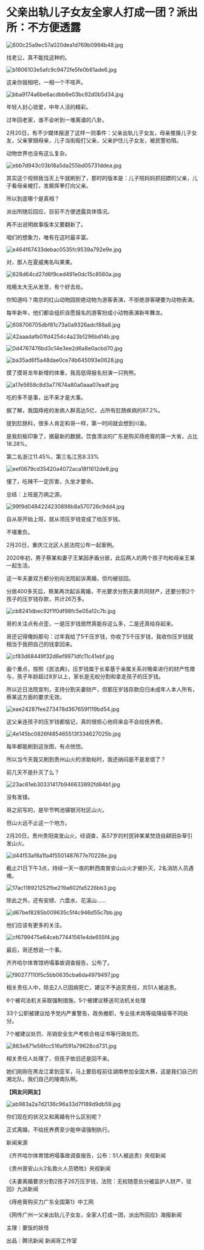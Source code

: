 # 父亲出轨儿子女友全家人打成一团？派出所：不方便透露

![600c25a9ec57a020dea1d769b0994b48.jpg](https://raw.githubusercontent.com/qqhsx/qqnews_image/main/2024/02/21/父亲出轨儿子女友全家人打成一团？派出所：不方便透露/600c25a9ec57a020dea1d769b0994b48.jpg)

找老公，真不能找这种的。

![b1806103e5afc9c9472fe5fe0b61ade6.jpg](https://raw.githubusercontent.com/qqhsx/qqnews_image/main/2024/02/21/父亲出轨儿子女友全家人打成一团？派出所：不方便透露/b1806103e5afc9c9472fe5fe0b61ade6.jpg)

这亲你就相吧，一相一个不吱声。

![bba9174a6be6acdbb6e03bc92d0b5d34.jpg](https://raw.githubusercontent.com/qqhsx/qqnews_image/main/2024/02/21/父亲出轨儿子女友全家人打成一团？派出所：不方便透露/bba9174a6be6acdbb6e03bc92d0b5d34.jpg)

年轻人封心锁爱，中年人活的精彩。

过年回老家，谁不会听到一堆离谱的八卦。

2月20日，有不少媒体报道了这样一则事件：父亲出轨儿子女友，母亲推搡儿子女友，父亲掌掴母亲，儿子当街殴打父亲，父亲护住儿子女友，被民警劝阻。

动物世界也没有这么复杂。

![ebb7d943c03b18a5da255bd05731ddea.jpg](https://raw.githubusercontent.com/qqhsx/qqnews_image/main/2024/02/21/父亲出轨儿子女友全家人打成一团？派出所：不方便透露/ebb7d943c03b18a5da255bd05731ddea.jpg)

其实这个视频我当天上午就刷到了，那时的版本是：儿子陪妈妈抓招嫖的父亲，儿子看母亲被打，发飙挥拳打向父亲。

所以到底哪个是真相？

派出所随后回应，目前不方便透露具体情况。

再不出说明故事版本又要翻新了。

咱们的想象力，唯有在这时最丰富。

![e464f67433debac0535fc9539a792e9e.jpg](https://raw.githubusercontent.com/qqhsx/qqnews_image/main/2024/02/21/父亲出轨儿子女友全家人打成一团？派出所：不方便透露/e464f67433debac0535fc9539a792e9e.jpg)

对，那人在夏威夷名叫果果。

![628d64cd27d6f9ced491e0dc15c8560a.jpg](https://raw.githubusercontent.com/qqhsx/qqnews_image/main/2024/02/21/父亲出轨儿子女友全家人打成一团？派出所：不方便透露/628d64cd27d6f9ced491e0dc15c8560a.jpg)

戏瘾太大无从发泄，有个好去处。

你知道吗？南京的红山动物园拒绝动物为游客表演，不拒绝游客硬要为动物表演。

每年新年，他们都会组织自愿报名的游客扮成小动物表演新年舞龙。

![608706705dbf81c73a0a9326adcf88a8.jpg](https://raw.githubusercontent.com/qqhsx/qqnews_image/main/2024/02/21/父亲出轨儿子女友全家人打成一团？派出所：不方便透露/608706705dbf81c73a0a9326adcf88a8.jpg)

![42aaadafb01fd4254c4a23b1296bd14b.jpg](https://raw.githubusercontent.com/qqhsx/qqnews_image/main/2024/02/21/父亲出轨儿子女友全家人打成一团？派出所：不方便透露/42aaadafb01fd4254c4a23b1296bd14b.jpg)

![0d4767476bd3c14e3ee2d6a8e0acbd70.jpg](https://raw.githubusercontent.com/qqhsx/qqnews_image/main/2024/02/21/父亲出轨儿子女友全家人打成一团？派出所：不方便透露/0d4767476bd3c14e3ee2d6a8e0acbd70.jpg)

![ba35ad6f5a48dae0ce74b645093e0628.jpg](https://raw.githubusercontent.com/qqhsx/qqnews_image/main/2024/02/21/父亲出轨儿子女友全家人打成一团？派出所：不方便透露/ba35ad6f5a48dae0ce74b645093e0628.jpg)

摸了摸哥龙年新增的体重，我高低得报名扮演一只狗熊。

![a17e5658c8d3a77674a80a0aaa07eadf.jpg](https://raw.githubusercontent.com/qqhsx/qqnews_image/main/2024/02/21/父亲出轨儿子女友全家人打成一团？派出所：不方便透露/a17e5658c8d3a77674a80a0aaa07eadf.jpg)

吃的多不是事，出不来才是大事。

据了解，我国痔疮的发病人群高达5亿，占所有肛肠疾病的87.2%。

提到肛肠科，很多人肯定和哥一样，第一时间就会想到川渝。

是我刻板印象了，据最新的数据，饮食清淡的广东是购买痔疮膏的第一大省，占比18.28%。

第二名浙江11.45%，第三名江苏8.33%

![eef0679cd35420a4072aca18f1612de8.jpg](https://raw.githubusercontent.com/qqhsx/qqnews_image/main/2024/02/21/父亲出轨儿子女友全家人打成一团？派出所：不方便透露/eef0679cd35420a4072aca18f1612de8.jpg)

懂了，吃辣不一定厉害，久坐才要命。

总结：上班是万病之源。

![99f9d0484224230898b8a570726c9dd4.jpg](https://raw.githubusercontent.com/qqhsx/qqnews_image/main/2024/02/21/父亲出轨儿子女友全家人打成一团？派出所：不方便透露/99f9d0484224230898b8a570726c9dd4.jpg)

自从哥开始上班，就从领压岁钱变成了给压岁钱。

不堪重负。

2月20日，重庆江北区人民法院公布一起案例。

2020年初，男子蔡某和妻子王某因矛盾分居，此后两人的两个孩子均和母亲王某一起生活。

这一年夫妻双方都分别向法院起诉离婚，但均被驳回。

分居400多天后，蔡某再次起诉离婚，不光要求分割夫妻共同财产，还要分割2个孩子的压岁钱存款，共计26万多。

![cb8241dbec92f1f0df98fc5e05a12c7b.jpg](https://raw.githubusercontent.com/qqhsx/qqnews_image/main/2024/02/21/父亲出轨儿子女友全家人打成一团？派出所：不方便透露/cb8241dbec92f1f0df98fc5e05a12c7b.jpg)

哥的关注点有点歪，一是压岁钱居然真能存这么多，二是还真给存起来。

哥还记得俺妈那句：过年我给了5千压岁钱，你收了5千压岁钱，我收你压岁钱就相当于我把自己的钱拿回来。

![cf83d68449f32d6ef9971dfc11c41ebf.jpg](https://raw.githubusercontent.com/qqhsx/qqnews_image/main/2024/02/21/父亲出轨儿子女友全家人打成一团？派出所：不方便透露/cf83d68449f32d6ef9971dfc11c41ebf.jpg)

画个重点，按照《民法典》，压岁钱属于长辈基于亲属关系对晚辈进行的财产性赠与，孩子年龄超过8岁以上，家长是无权分割和拿走孩子的压岁钱。

所以近日法院宣判，支持分割夫妻财产，但那压岁钱存款应归未成年人本人所有，蔡某这方面的要求无效。

![eae24287fee273478d367659f119bd54.jpg](https://raw.githubusercontent.com/qqhsx/qqnews_image/main/2024/02/21/父亲出轨儿子女友全家人打成一团？派出所：不方便透露/eae24287fee273478d367659f119bd54.jpg)

这父亲连孩子的压岁钱都惦记，真的很担心他将来会不会给抚养费。

![4e145bc0826f485465513f334627025b.jpg](https://raw.githubusercontent.com/qqhsx/qqnews_image/main/2024/02/21/父亲出轨儿子女友全家人打成一团？派出所：不方便透露/4e145bc0826f485465513f334627025b.jpg)

每年都能刷到这张图，有点恍惚。

所以当今天我又刷到贵州山火的求助帖时，我还纳闷是不是发错了？

前几天不是扑灭了么？

![23ac81eb30331417b946633892fd84b1.jpg](https://raw.githubusercontent.com/qqhsx/qqnews_image/main/2024/02/21/父亲出轨儿子女友全家人打成一团？派出所：不方便透露/23ac81eb30331417b946633892fd84b1.jpg)

没有发错。

哥之前写的，是毕节鸭池镇银河社区山火。

但山火远不止这一个地方。

2月20日，贵州贵阳突发山火，经调查，系57岁的村民钟某某焚烧自耕田杂草引发山火。

![d44f53af8a1fa4f5501487677e70228e.jpg](https://raw.githubusercontent.com/qqhsx/qqnews_image/main/2024/02/21/父亲出轨儿子女友全家人打成一团？派出所：不方便透露/d44f53af8a1fa4f5501487677e70228e.jpg)

截止21日下午3点，持续一天一夜的黔西南普安山山火才被扑灭，2名消防人员遇难。

![17ac118921252fbe219a602fa5226bb3.jpg](https://raw.githubusercontent.com/qqhsx/qqnews_image/main/2024/02/21/父亲出轨儿子女友全家人打成一团？派出所：不方便透露/17ac118921252fbe219a602fa5226bb3.jpg)

除此之外，还有安顺、六盘水、花溪山……

![d67bef8285b009635c5f4c946d55c7bb.jpg](https://raw.githubusercontent.com/qqhsx/qqnews_image/main/2024/02/21/父亲出轨儿子女友全家人打成一团？派出所：不方便透露/d67bef8285b009635c5f4c946d55c7bb.jpg)

他们应该有更多的关注。

![cf6799475e64ceb77441561e4de655f4.jpg](https://raw.githubusercontent.com/qqhsx/qqnews_image/main/2024/02/21/父亲出轨儿子女友全家人打成一团？派出所：不方便透露/cf6799475e64ceb77441561e4de655f4.jpg)

最后，哥还想说一个事。

齐齐哈尔体育馆坍塌事故调查报告，公布了。

![f90277110f5c5bb0635cba6da4979497.jpg](https://raw.githubusercontent.com/qqhsx/qqnews_image/main/2024/02/21/父亲出轨儿子女友全家人打成一团？派出所：不方便透露/f90277110f5c5bb0635cba6da4979497.jpg)

相关责任人中，除去2人已因病死亡，建议不予追究责任，共51人被追责。

6个被司法机关采取强制措施，5个被建议移送司法机关处理

33个公职被建议给予党内严重警告，政务撤职，专业技术岗等级降级等不同处分。

7个被建议处罚、吊销安全生产考核合格证书等行政处罚。

![863e871e56fcc516af591a79628cd731.jpg](https://raw.githubusercontent.com/qqhsx/qqnews_image/main/2024/02/21/父亲出轨儿子女友全家人打成一团？派出所：不方便透露/863e871e56fcc516af591a79628cd731.jpg)

相关责任人处理了，但孩子依旧还是回不来。

她们刚刚在黑龙江拿到亚军，马上要启程前往湖南参加全国大赛，这是我们自己的湘北队，我们自己的陵南队啊。

**【网友问网友】**

![ab983a2a7d2136c96a33d7f189d9db59.jpg](https://raw.githubusercontent.com/qqhsx/qqnews_image/main/2024/02/21/父亲出轨儿子女友全家人打成一团？派出所：不方便透露/ab983a2a7d2136c96a33d7f189d9db59.jpg)

你们现在的状况又和离婚有什么区别呢？

正式离婚，不给抚养费至少能申请强制执行。

新闻来源

《齐齐哈尔体育馆坍塌事故调查报告，公布：51人被追责》央视新闻

《贵州普安山火2名救火人员牺牲》央视新闻

《夫妻离婚要求分割2孩子26万压岁钱，法院：无权随意处分被监护人财产，驳回》九派新闻

《痔疮膏购买力广东全国第1》中工网

《网传广州一父亲出轨儿子女友，全家人打成一团，派出所回应》海报新闻

主理｜要饭的妖怪

出品｜腾讯新闻 新闻哥工作室

